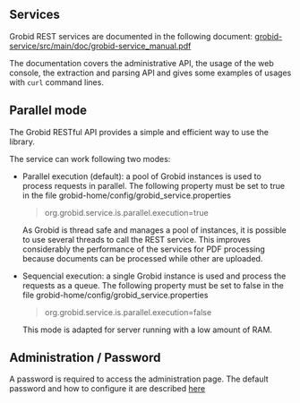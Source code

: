 ## Services

Grobid REST services are documented in the following document: [grobid-service/src/main/doc/grobid-service_manual.pdf](https://github.com/kermitt2/grobid/blob/master/grobid-service/src/main/doc/grobid-service-manual.pdf)

The documentation covers the administrative API, the usage of the web console, the extraction and parsing API and gives some examples of usages with `curl` command lines. 

## Parallel mode

The Grobid RESTful API provides a simple and efficient way to use the library. 

The service can work following two modes:

+ Parallel execution (default): a pool of Grobid instances is used to process requests in parallel. The following property must be set to true in the file grobid-home/config/grobid_service.properties

	> org.grobid.service.is.parallel.execution=true

	As Grobid is thread safe and manages a pool of instances, it is possible to use several threads to call the REST service. This improves considerably the performance of the services for PDF processing because documents can be processed while other are uploaded. 

+ Sequencial execution: a single Grobid instance is used and process the requests as a queue. The following property must be set to false in the file grobid-home/config/grobid_service.properties

	> org.grobid.service.is.parallel.execution=false

	This mode is adapted for server running with a low amount of RAM.

## Administration / Password

A password is required to access the administration page. The default password and how to configure it are described [here](RESTful-services-password.md)
